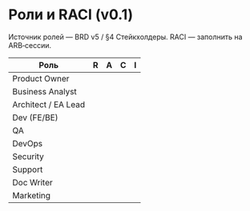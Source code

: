 # Роли и RACI (v0.1)
Источник ролей — BRD v5 / §4 Стейкхолдеры. RACI — заполнить на ARB‑сессии.

| Роль | R | A | C | I |
|---|---|---|---|---|
| Product Owner |  |  |  |  |
| Business Analyst |  |  |  |  |
| Architect / EA Lead |  |  |  |  |
| Dev (FE/BE) |  |  |  |  |
| QA |  |  |  |  |
| DevOps |  |  |  |  |
| Security |  |  |  |  |
| Support |  |  |  |  |
| Doc Writer |  |  |  |  |
| Marketing |  |  |  |  |
